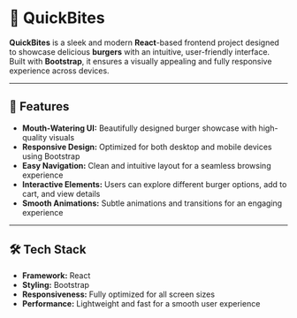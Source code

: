 # 🍔 QuickBites

**QuickBites** is a sleek and modern **React**-based frontend project designed to showcase delicious **burgers** with an intuitive, user-friendly interface. Built with **Bootstrap**, it ensures a visually appealing and fully responsive experience across devices.

---

## 🚀 Features

- **Mouth-Watering UI:** Beautifully designed burger showcase with high-quality visuals  
- **Responsive Design:** Optimized for both desktop and mobile devices using Bootstrap  
- **Easy Navigation:** Clean and intuitive layout for a seamless browsing experience  
- **Interactive Elements:** Users can explore different burger options, add to cart, and view details  
- **Smooth Animations:** Subtle animations and transitions for an engaging experience  

---

## 🛠️ Tech Stack

- **Framework:** React  
- **Styling:** Bootstrap  
- **Responsiveness:** Fully optimized for all screen sizes  
- **Performance:** Lightweight and fast for a smooth user experience  

